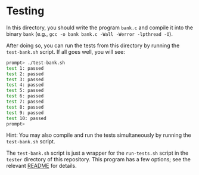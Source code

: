 # Testing

In this directory, you should write the program `bank.c` and compile it into
the binary `bank` (e.g., `gcc -o bank bank.c -Wall -Werror -lpthread -O`).

After doing so, you can run the tests from this directory by running the
`test-bank.sh` script. If all goes well, you will see:

```sh
prompt> ./test-bank.sh
test 1: passed
test 2: passed
test 3: passed
test 4: passed
test 5: passed
test 6: passed
test 7: passed
test 8: passed
test 9: passed
test 10: passed
prompt>
```

Hint: You may also compile and run the tests simultaneously by running the `test-bank.sh` script.

The `test-bank.sh` script is just a wrapper for the `run-tests.sh` script in
the `tester` directory of this repository. This program has a few options; see
the relevant
[README](https://github.com/remzi-arpacidusseau/ostep-projects/blob/master/tester/README.md)
for details.

